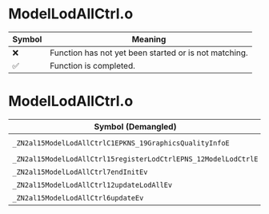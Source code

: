 # ModelLodAllCtrl.o
| Symbol | Meaning 
| ------------- | ------------- 
| :x: | Function has not yet been started or is not matching. 
| :white_check_mark: | Function is completed. 


# ModelLodAllCtrl.o
| Symbol (Demangled) | Symbol (Mangled) | Decompiled? |
| ------------- |  ------------- | ------------- |
| `_ZN2al15ModelLodAllCtrlC1EPKNS_19GraphicsQualityInfoE` | `al::ModelLodAllCtrl::ModelLodAllCtrl(al::GraphicsQualityInfo const*)` | :white_check_mark: |
| `_ZN2al15ModelLodAllCtrl15registerLodCtrlEPNS_12ModelLodCtrlE` | `al::ModelLodAllCtrl::registerLodCtrl(al::ModelLodCtrl *)` | :white_check_mark: |
| `_ZN2al15ModelLodAllCtrl7endInitEv` | `al::ModelLodAllCtrl::endInit(void)` | :white_check_mark: |
| `_ZN2al15ModelLodAllCtrl12updateLodAllEv` | `al::ModelLodAllCtrl::updateLodAll(void)` | :white_check_mark: |
| `_ZN2al15ModelLodAllCtrl6updateEv` | `al::ModelLodAllCtrl::update(void)` | :white_check_mark: |

